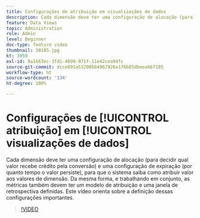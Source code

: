 ```yaml
---
title: Configurações de atribuição em visualizações de dados
description: Cada dimensão deve ter uma configuração de alocação (para decidir qual valor recebe crédito pela conversão) e uma configuração de expiração (por quanto tempo o valor persiste), para que o sistema saiba como atribuir valor aos valores de dimensão. Da mesma forma, e trabalhando em conjunto, as métricas também devem ter um modelo de atribuição e uma janela de retrospectiva definidas. Este vídeo orienta sobre a definição dessas configurações importantes.
feature: Data Views
topic: Administration
role: Admin
level: Beginner
doc-type: feature video
thumbnail: 30185.jpg
kt: 3959
exl-id: 9a1663ec-3fd1-4899-971f-11e42cea94fc
source-git-commit: dcce691a53200504967926e176b85dbeea667195
workflow-type: ht
source-wordcount: '134'
ht-degree: 100%

---
```


# Configurações de [!UICONTROL atribuição] em [!UICONTROL visualizações de dados]

Cada dimensão deve ter uma configuração de alocação (para decidir qual valor recebe crédito pela conversão) e uma configuração de expiração (por quanto tempo o valor persiste), para que o sistema saiba como atribuir valor aos valores de dimensão. Da mesma forma, e trabalhando em conjunto, as métricas também devem ter um modelo de atribuição e uma janela de retrospectiva definidas. Este vídeo orienta sobre a definição dessas configurações importantes.

>[!VIDEO](https://video.tv.adobe.com/v/30185/?quality=12&enable10seconds=on&speedcontrol=on)
